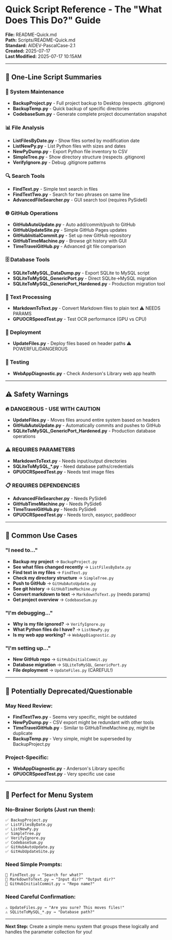 # Quick Script Reference - The "What Does This Do?" Guide

**File:** README-Quick.md  
**Path:** Scripts/README-Quick.md  
**Standard:** AIDEV-PascalCase-2.1  
**Created:** 2025-07-17  
**Last Modified:** 2025-07-17  10:15AM

---

## 🚀 **One-Line Script Summaries**

### **🔧 System Maintenance**

- **BackupProject.py** - Full project backup to Desktop (respects .gitignore)
- **BackupTemp.py** - Quick backup of specific directories
- **CodebaseSum.py** - Generate complete project documentation snapshot

### **📊 File Analysis**

- **ListFilesByDate.py** - Show files sorted by modification date
- **ListNewPy.py** - List Python files with sizes and dates
- **NewPyDump.py** - Export Python file inventory to CSV
- **SimpleTree.py** - Show directory structure (respects .gitignore)
- **VerifyIgnore.py** - Debug .gitignore patterns

### **🔍 Search Tools**

- **FindText.py** - Simple text search in files
- **FindTextTwo.py** - Search for two phrases on same line
- **AdvancedFileSearcher.py** - GUI search tool (requires PySide6)

### **🌐 GitHub Operations**

- **GitHubAutoUpdate.py** - Auto add/commit/push to GitHub
- **GitHubUpdateSite.py** - Simple GitHub Pages updates
- **GitHubInitialCommit.py** - Set up new GitHub repository
- **GitHubTimeMachine.py** - Browse git history with GUI
- **TimeTraveiGitHub.py** - Advanced git file comparison

### **🗄️ Database Tools**

- **SQLiteToMySQL_DataDump.py** - Export SQLite to MySQL script
- **SQLiteToMySQL_GenericPort.py** - Direct SQLite→MySQL migration
- **SQLiteToMySQL_GenericPort_Hardened.py** - Production migration tool

### **📝 Text Processing**

- **MarkdownToText.py** - Convert Markdown files to plain text ⚠️ NEEDS PARAMS
- **GPUOCRSpeedTest.py** - Test OCR performance (GPU vs CPU)

### **🚀 Deployment**

- **UpdateFiles.py** - Deploy files based on header paths ⚠️ POWERFUL/DANGEROUS

### **🧪 Testing**

- **WebAppDiagnostic.py** - Check Anderson's Library web app health

---

## ⚠️ **Safety Warnings**

### **🔥 DANGEROUS - USE WITH CAUTION**

- **UpdateFiles.py** - Moves files around entire system based on headers
- **GitHubAutoUpdate.py** - Automatically commits and pushes to GitHub
- **SQLiteToMySQL_GenericPort_Hardened.py** - Production database operations

### **⚠️ REQUIRES PARAMETERS**

- **MarkdownToText.py** - Needs input/output directories
- **SQLiteToMySQL_*.py** - Need database paths/credentials
- **GPUOCRSpeedTest.py** - Needs test image files

### **📋 REQUIRES DEPENDENCIES**

- **AdvancedFileSearcher.py** - Needs PySide6
- **GitHubTimeMachine.py** - Needs PySide6
- **TimeTraveiGitHub.py** - Needs PySide6
- **GPUOCRSpeedTest.py** - Needs torch, easyocr, paddleocr

---

## 🎯 **Common Use Cases**

### **"I need to..."**

- **Backup my project** → `BackupProject.py`
- **See what files changed recently** → `ListFilesByDate.py`
- **Find text in my files** → `FindText.py`
- **Check my directory structure** → `SimpleTree.py`
- **Push to GitHub** → `GitHubAutoUpdate.py`
- **See git history** → `GitHubTimeMachine.py`
- **Convert markdown to text** → `MarkdownToText.py` (needs params)
- **Get project overview** → `CodebaseSum.py`

### **"I'm debugging..."**

- **Why is my file ignored?** → `VerifyIgnore.py`
- **What Python files do I have?** → `ListNewPy.py`
- **Is my web app working?** → `WebAppDiagnostic.py`

### **"I'm setting up..."**

- **New GitHub repo** → `GitHubInitialCommit.py`
- **Database migration** → `SQLiteToMySQL_GenericPort.py`
- **File deployment** → `UpdateFiles.py` (CAREFUL!)

---

## 🤔 **Potentially Deprecated/Questionable**

### **May Need Review:**

- **FindTextTwo.py** - Seems very specific, might be outdated
- **NewPyDump.py** - CSV export might be redundant with other tools
- **TimeTraveiGitHub.py** - Similar to GitHubTimeMachine.py, might be duplicate
- **BackupTemp.py** - Very simple, might be superseded by BackupProject.py

### **Project-Specific:**

- **WebAppDiagnostic.py** - Anderson's Library specific
- **GPUOCRSpeedTest.py** - Very specific use case

---

## 📱 **Perfect for Menu System**

### **No-Brainer Scripts** (Just run them):

```
✅ BackupProject.py
✅ ListFilesByDate.py  
✅ ListNewPy.py
✅ SimpleTree.py
✅ VerifyIgnore.py
✅ CodebaseSum.py
✅ GitHubAutoUpdate.py
✅ GitHubUpdateSite.py
```

### **Need Simple Prompts:**

```
📝 FindText.py → "Search for what?"
📝 MarkdownToText.py → "Input dir?" "Output dir?"
📝 GitHubInitialCommit.py → "Repo name?"
```

### **Need Careful Confirmation:**

```
⚠️ UpdateFiles.py → "Are you sure? This moves files!"
⚠️ SQLiteToMySQL_*.py → "Database path?"
```

---

**Next Step:** Create a simple menu system that groups these logically and handles the parameter collection for you!